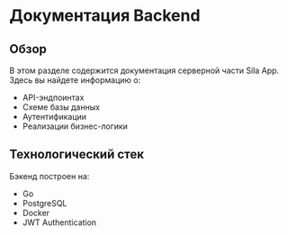 # Документация Backend

## Обзор

В этом разделе содержится документация серверной части Sila App. Здесь вы найдете информацию о:

- API-эндпоинтах
- Схеме базы данных
- Аутентификации
- Реализации бизнес-логики

## Технологический стек

Бэкенд построен на:
- Go
- PostgreSQL
- Docker
- JWT Authentication 